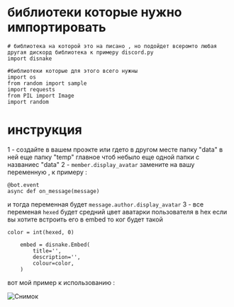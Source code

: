 # библиотеки которые нужно импортировать
```
# библиотека на которой это на писано , но подойдет всеромто любая другая дискорд библиотека к примеру discord.py
import disnake

#библиотеки которые для этого всего нужны
import os
from random import sample
import requests
from PIL import Image
import random
```
# инструкция
1 - создайте в вашем проэкте или гдето в другом месте папку "data" в ней еще папку "temp" главное чтоб небыло еще одной папки с названиес "data"
2 - ```member.display_avatar``` замените на вашу переменную , к примеру :
```
@bot.event
async def on_message(message)
```
и тогда переменная будет ```message.author.display_avatar```
3 - все переменая ```hexed``` будет средний цвет аватарки пользователя в hex
если вы хотите встроить его в embed то ког будет такой
```
color = int(hexed, 0)

    embed = disnake.Embed(
        title='',
        description='',
        colour=color,
    )
```
вот мой пример к использованию :

![Снимок](https://github.com/TWOCHEG/discord-color-avatar/assets/150810031/35c3e59a-c99d-45fd-a5c1-4eed9f08a474)
